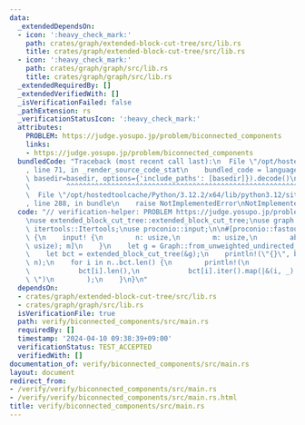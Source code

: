 ```yaml
---
data:
  _extendedDependsOn:
  - icon: ':heavy_check_mark:'
    path: crates/graph/extended-block-cut-tree/src/lib.rs
    title: crates/graph/extended-block-cut-tree/src/lib.rs
  - icon: ':heavy_check_mark:'
    path: crates/graph/graph/src/lib.rs
    title: crates/graph/graph/src/lib.rs
  _extendedRequiredBy: []
  _extendedVerifiedWith: []
  _isVerificationFailed: false
  _pathExtension: rs
  _verificationStatusIcon: ':heavy_check_mark:'
  attributes:
    PROBLEM: https://judge.yosupo.jp/problem/biconnected_components
    links:
    - https://judge.yosupo.jp/problem/biconnected_components
  bundledCode: "Traceback (most recent call last):\n  File \"/opt/hostedtoolcache/Python/3.12.2/x64/lib/python3.12/site-packages/onlinejudge_verify/documentation/build.py\"\
    , line 71, in _render_source_code_stat\n    bundled_code = language.bundle(stat.path,\
    \ basedir=basedir, options={'include_paths': [basedir]}).decode()\n          \
    \         ^^^^^^^^^^^^^^^^^^^^^^^^^^^^^^^^^^^^^^^^^^^^^^^^^^^^^^^^^^^^^^^^^^^^^^^^^^^^^^^^^\n\
    \  File \"/opt/hostedtoolcache/Python/3.12.2/x64/lib/python3.12/site-packages/onlinejudge_verify/languages/rust.py\"\
    , line 288, in bundle\n    raise NotImplementedError\nNotImplementedError\n"
  code: "// verification-helper: PROBLEM https://judge.yosupo.jp/problem/biconnected_components\n\
    \nuse extended_block_cut_tree::extended_block_cut_tree;\nuse graph::Graph;\nuse\
    \ itertools::Itertools;\nuse proconio::input;\n\n#[proconio::fastout]\nfn main()\
    \ {\n    input! {\n        n: usize,\n        m: usize,\n        ab: [(usize,\
    \ usize); m]\n    }\n    let g = Graph::from_unweighted_undirected_edges(n, &ab);\n\
    \    let bct = extended_block_cut_tree(&g);\n    println!(\"{}\", bct.len() -\
    \ n);\n    for i in n..bct.len() {\n        println!(\n            \"{} {}\",\n\
    \            bct[i].len(),\n            bct[i].iter().map(|&(i, _)| i).join(\"\
    \ \")\n        );\n    }\n}\n"
  dependsOn:
  - crates/graph/extended-block-cut-tree/src/lib.rs
  - crates/graph/graph/src/lib.rs
  isVerificationFile: true
  path: verify/biconnected_components/src/main.rs
  requiredBy: []
  timestamp: '2024-04-10 09:38:39+09:00'
  verificationStatus: TEST_ACCEPTED
  verifiedWith: []
documentation_of: verify/biconnected_components/src/main.rs
layout: document
redirect_from:
- /verify/verify/biconnected_components/src/main.rs
- /verify/verify/biconnected_components/src/main.rs.html
title: verify/biconnected_components/src/main.rs
---
```

